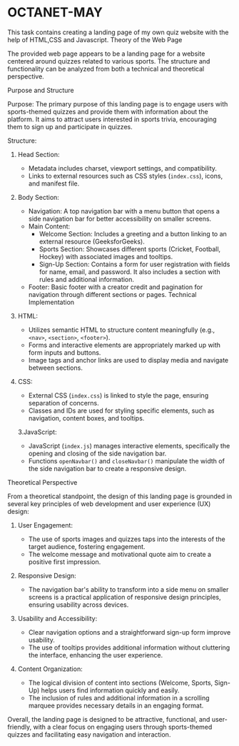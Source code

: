# OCTANET-MAY
This task contains creating a landing page of my own quiz website with the help of HTML,CSS and Javascript.
 Theory of the Web Page

The provided web page appears to be a landing page for a website centered around quizzes related to various sports. The structure and functionality can be analyzed from both a technical and theoretical perspective.

 Purpose and Structure

Purpose:
The primary purpose of this landing page is to engage users with sports-themed quizzes and provide them with information about the platform. It aims to attract users interested in sports trivia, encouraging them to sign up and participate in quizzes.

Structure:
1. Head Section:
    - Metadata includes charset, viewport settings, and compatibility.
    - Links to external resources such as CSS styles (`index.css`), icons, and manifest file.

2. Body Section:
    - Navigation: A top navigation bar with a menu button that opens a side navigation bar for better accessibility on smaller screens.
    - Main Content: 
        - Welcome Section: Includes a greeting and a button linking to an external resource (GeeksforGeeks).
        - Sports Section: Showcases different sports (Cricket, Football, Hockey) with associated images and tooltips.
        - Sign-Up Section: Contains a form for user registration with fields for name, email, and password. It also includes a section with rules and additional information.
    - Footer: Basic footer with a creator credit and pagination for navigation through different sections or pages.
 Technical Implementation

1. HTML:
    - Utilizes semantic HTML to structure content meaningfully (e.g., `<nav>`, `<section>`, `<footer>`).
    - Forms and interactive elements are appropriately marked up with form inputs and buttons.
    - Image tags and anchor links are used to display media and navigate between sections.

2. CSS:
    - External CSS (`index.css`) is linked to style the page, ensuring separation of concerns.
    - Classes and IDs are used for styling specific elements, such as navigation, content boxes, and tooltips.

   3.JavaScript:
    - JavaScript (`index.js`) manages interactive elements, specifically the opening and closing of the side navigation bar.
    - Functions `openNavbar()` and `closeNavbar()` manipulate the width of the side navigation bar to create a responsive design.

Theoretical Perspective

From a theoretical standpoint, the design of this landing page is grounded in several key principles of web development and user experience (UX) design:

1. User Engagement:
    - The use of sports images and quizzes taps into the interests of the target audience, fostering engagement.
    - The welcome message and motivational quote aim to create a positive first impression.

2. Responsive Design:
    - The navigation bar's ability to transform into a side menu on smaller screens is a practical application of responsive design principles, ensuring usability across devices.

3. Usability and Accessibility:
    - Clear navigation options and a straightforward sign-up form improve usability.
    - The use of tooltips provides additional information without cluttering the interface, enhancing the user experience.

4. Content Organization:
    - The logical division of content into sections (Welcome, Sports, Sign-Up) helps users find information quickly and easily.
    - The inclusion of rules and additional information in a scrolling marquee provides necessary details in an engaging format.

Overall, the landing page is designed to be attractive, functional, and user-friendly, with a clear focus on engaging users through sports-themed quizzes and facilitating easy navigation and interaction.
